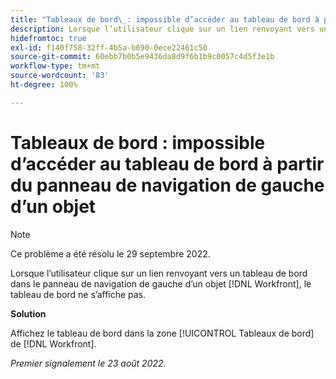 ```yaml
---
title: "Tableaux de bord\_: impossible d’accéder au tableau de bord à partir du panneau de navigation de gauche d’un objet"
description: Lorsque l’utilisateur clique sur un lien renvoyant vers un tableau de bord dans le panneau de navigation de gauche d’un objet  [!DNL Workfront] , le tableau de bord ne s’affiche pas.
hidefromtoc: true
exl-id: f140f758-32ff-4b5a-b690-0ece22461c50
source-git-commit: 60ebb7b0b5e9436da8d9f6b1b9c0057c4d5f3e1b
workflow-type: tm+mt
source-wordcount: '83'
ht-degree: 100%

---
```


# Tableaux de bord : impossible d’accéder au tableau de bord à partir du panneau de navigation de gauche d’un objet

>[!NOTE]
>
>Ce problème a été résolu le 29 septembre 2022.

Lorsque l’utilisateur clique sur un lien renvoyant vers un tableau de bord dans le panneau de navigation de gauche d’un objet [!DNL Workfront], le tableau de bord ne s’affiche pas.

**Solution**

Affichez le tableau de bord dans la zone [!UICONTROL Tableaux de bord] de [!DNL Workfront].

_Premier signalement le 23 août 2022._
